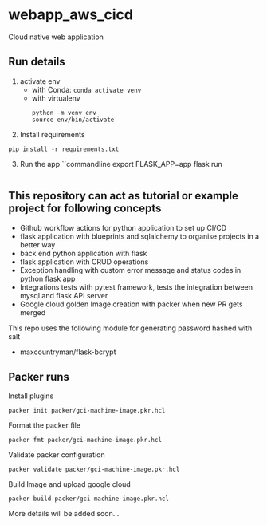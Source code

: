 # webapp_aws_cicd
Cloud native web application

## Run details
1. activate env
    - with Conda: ```conda activate venv```
    - with virtualenv
      ```
      python -m venv env
      source env/bin/activate
      ```
2. Install requirements    
```commandline
pip install -r requirements.txt
```
3. Run the app
   ``commandline
   export FLASK_APP=app
   flask run
   ```

## This repository can act as tutorial or example project for following concepts
  - Github workflow actions for python application to set up CI/CD
  - flask application with blueprints and sqlalchemy to organise projects in a better way
  - back end python application with flask
  - flask application with CRUD operations
  - Exception handling with custom error message and status codes in python flask app
  - Integrations tests with pytest framework, tests the integration between mysql and flask API server
  - Google cloud golden Image creation with packer when new PR gets merged

This repo uses the following module for generating password hashed with salt
- maxcountryman/flask-bcrypt

## Packer runs

Install plugins
```commandline
packer init packer/gci-machine-image.pkr.hcl
```

Format the packer file
```commandline
packer fmt packer/gci-machine-image.pkr.hcl
```

Validate packer configuration
```commandline
packer validate packer/gci-machine-image.pkr.hcl
```

Build Image and upload google cloud
```commandline
packer build packer/gci-machine-image.pkr.hcl
```

More details will be added soon...
